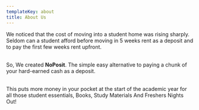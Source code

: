 ```yaml
---
templateKey: about
title: About Us
---
```

We noticed that the cost of moving into a student home was rising sharply. Seldom can a student afford before moving in 5 weeks rent as a deposit and to pay the first few weeks rent upfront.
<br/><br/>

So, We created **NoPosit**. The simple easy alternative to paying a chunk of your hard-earned cash as a deposit.
<br/><br/>

This puts more money in your pocket at the start of the academic year for all those student essentials, Books, Study Materials And Freshers Nights Out!

